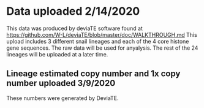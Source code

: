 # Data uploaded 2/14/2020
This data was produced by deviaTE software found at https://github.com/W-L/deviaTE/blob/master/doc/WALKTHROUGH.md
This upload includes 3 different snail lineages and each of the 4 core histone gene sequences.
The raw data will be used for anyalysis. 
The rest of the 24 lineages will be uploaded at a later time.
## Lineage estimated copy number and 1x copy number uploaded 3/9/2020
These numbers were generated by DeviaTE.
